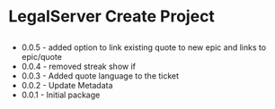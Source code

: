 # LegalServer Create Project

##
* 0.0.5 - added option to link existing quote to new epic and links to epic/quote
* 0.0.4 - removed streak show if
* 0.0.3 - Added quote language to the ticket
* 0.0.2 - Update Metadata
* 0.0.1 - Initial package